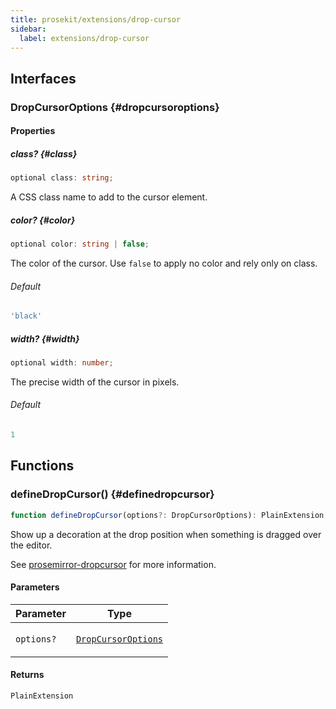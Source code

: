 ```yaml
---
title: prosekit/extensions/drop-cursor
sidebar:
  label: extensions/drop-cursor
---
```


<!-- DEBUG memberWithGroups 1 -->

<!-- DEBUG memberWithGroups 4 -->

<!-- DEBUG memberWithGroups 7 -->

<!-- DEBUG memberWithGroups 8 -->

<!-- DEBUG memberWithGroups 9 -->

## Interfaces

### DropCursorOptions {#dropcursoroptions}

<!-- DEBUG memberWithGroups 1 -->

<!-- DEBUG memberWithGroups 4 -->

<!-- DEBUG memberWithGroups 7 -->

<!-- DEBUG memberWithGroups 8 -->

<!-- DEBUG memberWithGroups 9 -->

#### Properties

##### class? {#class}

```ts
optional class: string;
```

A CSS class name to add to the cursor element.

<!-- DEBUG inheritance start -->

##### color? {#color}

```ts
optional color: string | false;
```

The color of the cursor.  Use `false` to apply no color and rely only on class.

###### Default

```ts
'black'
```

<!-- DEBUG inheritance start -->

##### width? {#width}

```ts
optional width: number;
```

The precise width of the cursor in pixels.

###### Default

```ts
1
```

<!-- DEBUG inheritance start -->

<!-- DEBUG memberWithGroups 10 -->

## Functions

### defineDropCursor() {#definedropcursor}

```ts
function defineDropCursor(options?: DropCursorOptions): PlainExtension;
```

Show up a decoration at the drop position when something is dragged over the editor.

See [prosemirror-dropcursor](https://github.com/ProseMirror/prosemirror-dropcursor) for more information.

#### Parameters

<table>
<thead>
<tr>
<th>Parameter</th>
<th>Type</th>
</tr>
</thead>
<tbody>
<tr>
<td>

`options?`

</td>
<td>

[`DropCursorOptions`](#dropcursoroptions)

</td>
</tr>
</tbody>
</table>

#### Returns

`PlainExtension`

<!-- DEBUG inheritance start -->

<!-- DEBUG memberWithGroups 10 -->
